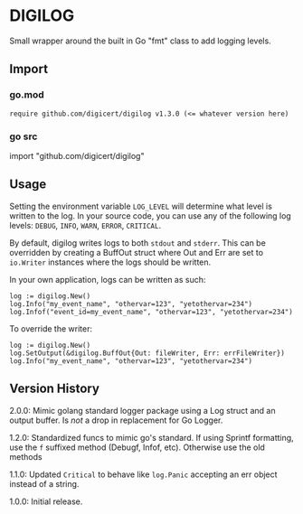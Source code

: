 DIGILOG
========

Small wrapper around the built in Go "fmt" class to add logging levels.


## Import

### go.mod
```
require github.com/digicert/digilog v1.3.0 (<= whatever version here)
```

### go src
import "github.com/digicert/digilog"



## Usage

Setting the environment variable `LOG_LEVEL` will determine what level is written to the log. In your source code, you can use any of the following log levels: `DEBUG`, `INFO`, `WARN`, `ERROR`, `CRITICAL`.

By default, digilog writes logs to both `stdout` and `stderr`. This can be overridden by creating a BuffOut struct where Out and Err are set to `io.Writer` instances where the logs should be written.

In your own application, logs can be written as such:

```
log := digilog.New()
log.Info("my_event_name", "othervar=123", "yetothervar=234")
log.Infof("event_id=my_event_name", "othervar=123", "yetothervar=234")
```

To override the writer:

```
log := digilog.New()
log.SetOutput(&digilog.BuffOut{Out: fileWriter, Err: errFileWriter})
log.Info("my_event_name", "othervar=123", "yetothervar=234")
```

## Version History

2.0.0: Mimic golang standard logger package using a Log struct and an output buffer. Is *not* a drop in replacement for Go Logger.

1.2.0: Standardized funcs to mimic go's standard. If using Sprintf formatting, use the `f` suffixed method (Debugf, Infof, etc). Otherwise use the old methods

1.1.0: Updated `Critical` to behave like `log.Panic` accepting an err object instead of a string.

1.0.0: Initial release.
